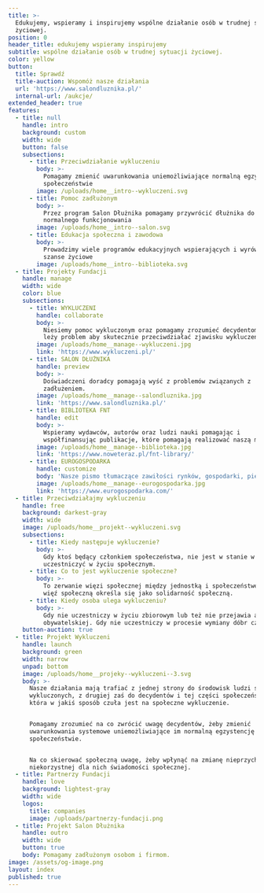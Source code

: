 ```yaml
---
title: >-
  Edukujemy, wspieramy i inspirujemy wspólne działanie osób w trudnej sytuacji
  życiowej.
position: 0
header_title: edukujemy wspieramy inspirujemy
subtitle: wspólne działanie osób w trudnej sytuacji życiowej.
color: yellow
button:
  title: Sprawdź
  title-auction: Wspomóż nasze działania
  url: 'https://www.salondluznika.pl/'
  internal-url: /aukcje/
extended_header: true
features:
  - title: null
    handle: intro
    background: custom
    width: wide
    button: false
    subsections:
      - title: Przeciwdziałanie wykluczeniu
        body: >-
          Pomagamy zmienić uwarunkowania uniemożliwiające normalną egzystencję w
          społeczeństwie
        image: /uploads/home__intro--wykluczeni.svg
      - title: Pomoc zadłużonym
        body: >-
          Przez program Salon Dłużnika pomagamy przywrócić dłużnika do
          normalnego funkcjonowania
        image: /uploads/home__intro--salon.svg
      - title: Edukacja społeczna i zawodowa
        body: >-
          Prowadzimy wiele programów edukacyjnych wspierających i wyrównujących
          szanse życiowe
        image: /uploads/home__intro--biblioteka.svg
  - title: Projekty Fundacji
    handle: manage
    width: wide
    color: blue
    subsections:
      - title: WYKLUCZENI
        handle: collaborate
        body: >-
          Niesiemy pomoc wykluczonym oraz pomagamy zrozumieć decydentom gdzie
          leży problem aby skutecznie przeciwdziałać zjawisku wykluczenia.
        image: /uploads/home__manage--wykluczeni.jpg
        link: 'https://www.wykluczeni.pl/'
      - title: SALON DŁUŻNIKA
        handle: preview
        body: >-
          Doświadczeni doradcy pomagają wyść z problemów związanych z
          zadłużeniem.
        image: /uploads/home__manage--salondluznika.jpg
        link: 'https://www.salondluznika.pl/'
      - title: BIBLIOTEKA FNT
        handle: edit
        body: >-
          Wspieramy wydawców, autorów oraz ludzi nauki pomagając i
          współfinansując publikacje, które pomagają realizować naszą misję.
        image: /uploads/home__manage--biblioteka.jpg
        link: 'https://www.noweteraz.pl/fnt-library/'
      - title: EUROGOSPODARKA
        handle: customize
        body: 'Nasze pismo tłumaczące zawiłości rynków, gospodarki, pieniądza.'
        image: /uploads/home__manage--eurogospodarka.jpg
        link: 'https://www.eurogospodarka.com/'
  - title: Przeciwdziałajmy wykluczeniu
    handle: free
    background: darkest-gray
    width: wide
    image: /uploads/home__projekt--wykluczeni.svg
    subsections:
      - title: Kiedy następuje wykluczenie?
        body: >-
          Gdy ktoś będący członkiem społeczeństwa, nie jest w stanie w pełni
          uczestniczyć w życiu społecznym.
      - title: Co to jest wykluczenie społeczne?
        body: >-
          To zerwanie więzi społecznej między jednostką i społeczeństwem. Tę
          więź społeczną określa się jako solidarność społeczną.
      - title: Kiedy osoba ulega wykluczeniu?
        body: >-
          Gdy nie uczestniczy w życiu zbiorowym lub też nie przejawia aktywności
          obywatelskiej. Gdy nie uczestniczy w procesie wymiany dóbr czy usług.
    button-auction: true
  - title: Projekt Wykluczeni
    handle: launch
    background: green
    width: narrow
    unpad: bottom
    image: /uploads/home__projeky--wykluczeni--3.svg
    body: >-
      Nasze działania mają trafiać z jednej strony do środowisk ludzi społecznie
      wykluczonych, z drugiej zaś do decydentów i tej części społeczeństwa,
      która w jakiś sposób czuła jest na społeczne wykluczenie.


      Pomagamy zrozumieć na co zwrócić uwagę decydentów, żeby zmienić
      uwarunkowania systemowe uniemożliwiające im normalną egzystencję w
      społeczeństwie. 


      Na co skierować społeczną uwagę, żeby wpłynąć na zmianę nieprzychylnej,
      niekorzystnej dla nich świadomości społecznej.
  - title: Partnerzy Fundacji
    handle: love
    background: lightest-gray
    width: wide
    logos:
      title: companies
      image: /uploads/partnerzy-fundacji.png
  - title: Projekt Salon Dłużnika
    handle: outro
    width: wide
    button: true
    body: Pomagamy zadłużonym osobom i firmom.
image: /assets/og-image.png
layout: index
published: true
---
```

